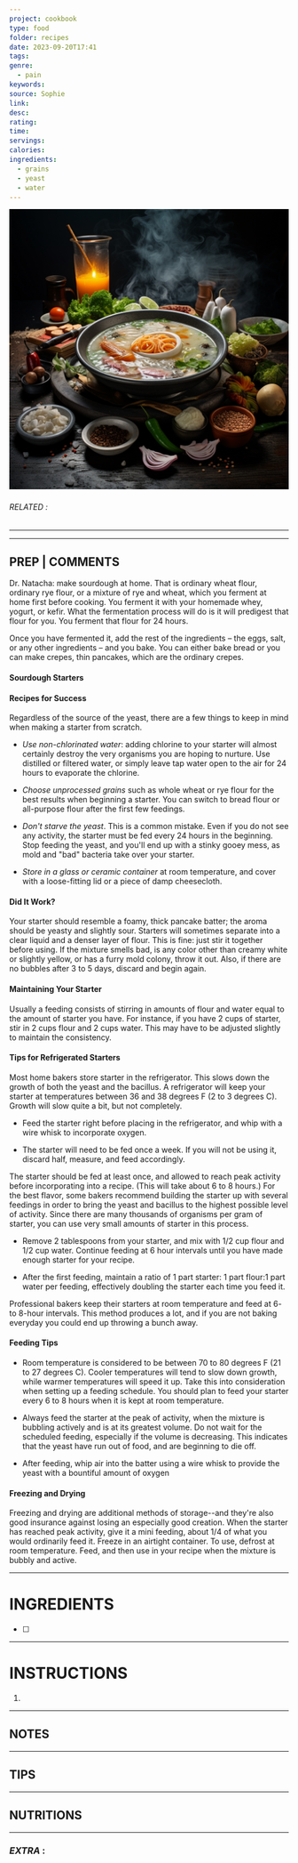```yaml
---
project: cookbook
type: food
folder: recipes
date: 2023-09-20T17:41
tags: 
genre:
  - pain
keywords: 
source: Sophie
link: 
desc: 
rating: 
time: 
servings: 
calories: 
ingredients:
  - grains
  - yeast
  - water
---
```


![IMAGE](_default.png)

###### *RELATED* : 
---


---
## PREP | COMMENTS

Dr. Natacha: make sourdough at home. That is ordinary wheat flour, ordinary rye flour, or a mixture of rye and wheat, which you ferment at home first before cooking. You ferment it with your homemade whey, yogurt, or kefir. What the fermentation process will do is it will predigest that flour for you. You ferment that flour for 24 hours. 

Once you have fermented it, add the rest of the ingredients – the eggs, salt, or any other ingredients – and you bake. You can either bake bread or you can make crepes, thin pancakes, which are the ordinary crepes.

#### Sourdough Starters

#### Recipes for Success


Regardless of the source of the yeast, there are a few things to keep in mind when making a starter from scratch.

- _Use non-chlorinated water_: adding chlorine to your starter will almost certainly destroy the very organisms you are hoping to nurture. Use distilled or filtered water, or simply leave tap water open to the air for 24 hours to evaporate the chlorine.
    
- _Choose unprocessed grains_ such as whole wheat or rye flour for the best results when beginning a starter. You can switch to bread flour or all-purpose flour after the first few feedings.
    
- _Don't starve the yeast_. This is a common mistake. Even if you do not see any activity, the starter must be fed every 24 hours in the beginning. Stop feeding the yeast, and you'll end up with a stinky gooey mess, as mold and "bad" bacteria take over your starter.
    
- _Store in a glass or ceramic container_ at room temperature, and cover with a loose-fitting lid or a piece of damp cheesecloth.

#### Did It Work?

Your starter should resemble a foamy, thick pancake batter; the aroma should be yeasty and slightly sour. Starters will sometimes separate into a clear liquid and a denser layer of flour. This is fine: just stir it together before using. If the mixture smells bad, is any color other than creamy white or slightly yellow, or has a furry mold colony, throw it out. Also, if there are no bubbles after 3 to 5 days, discard and begin again.
  
#### Maintaining Your Starter
  
Usually a feeding consists of stirring in amounts of flour and water equal to the amount of starter you have. For instance, if you have 2 cups of starter, stir in 2 cups flour and 2 cups water. This may have to be adjusted slightly to maintain the consistency.

#### **Tips for Refrigerated Starters**

Most home bakers store starter in the refrigerator. This slows down the growth of both the yeast and the bacillus. A refrigerator will keep your starter at temperatures between 36 and 38 degrees F (2 to 3 degrees C). Growth will slow quite a bit, but not completely.

- Feed the starter right before placing in the refrigerator, and whip with a wire whisk to incorporate oxygen.
    
- The starter will need to be fed once a week. If you will not be using it, discard half, measure, and feed accordingly.

The starter should be fed at least once, and allowed to reach peak activity before incorporating into a recipe. (This will take about 6 to 8 hours.) For the best flavor, some bakers recommend building the starter up with several feedings in order to bring the yeast and bacillus to the highest possible level of activity. Since there are many thousands of organisms per gram of starter, you can use very small amounts of starter in this process.

- Remove 2 tablespoons from your starter, and mix with 1/2 cup flour and 1/2 cup water. Continue feeding at 6 hour intervals until you have made enough starter for your recipe.
    
- After the first feeding, maintain a ratio of 1 part starter: 1 part flour:1 part water per feeding, effectively doubling the starter each time you feed it.
  
Professional bakers keep their starters at room temperature and feed at 6- to 8-hour intervals. This method produces a lot, and if you are not baking everyday you could end up throwing a bunch away.

#### **Feeding Tips**

- Room temperature is considered to be between 70 to 80 degrees F (21 to 27 degrees C). Cooler temperatures will tend to slow down growth, while warmer temperatures will speed it up. Take this into consideration when setting up a feeding schedule. You should plan to feed your starter every 6 to 8 hours when it is kept at room temperature.
    
- Always feed the starter at the peak of activity, when the mixture is bubbling actively and is at its greatest volume. Do not wait for the scheduled feeding, especially if the volume is decreasing. This indicates that the yeast have run out of food, and are beginning to die off.
    
- After feeding, whip air into the batter using a wire whisk to provide the yeast with a bountiful amount of oxygen

#### Freezing and Drying
  
Freezing and drying are additional methods of storage--and they're also good insurance against losing an especially good creation. When the starter has reached peak activity, give it a mini feeding, about 1/4 of what you would ordinarily feed it. Freeze in an airtight container. To use, defrost at room temperature. Feed, and then use in your recipe when the mixture is bubbly and active.

---
# INGREDIENTS

- [ ] 

---
# INSTRUCTIONS

1. 

---
## NOTES



---
## TIPS



---
## NUTRITIONS



---
### *EXTRA* :




